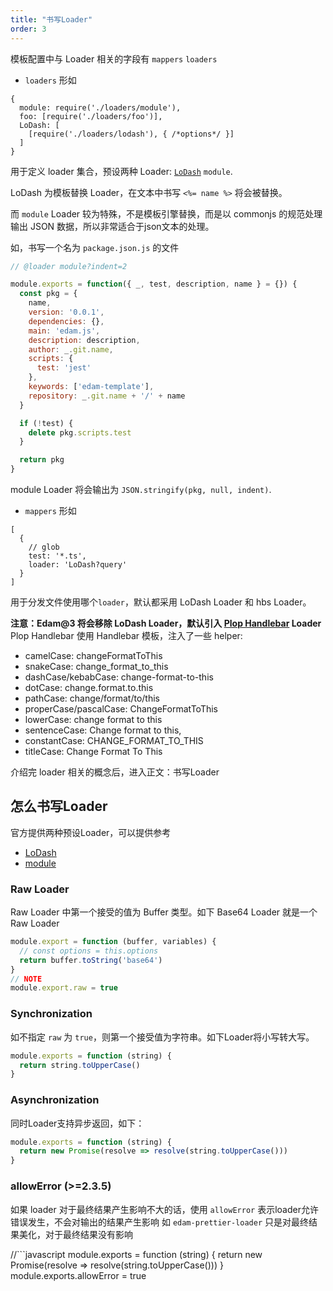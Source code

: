 ```yaml
---
title: "书写Loader"
order: 3
---
```


模板配置中与 Loader 相关的字段有 `mappers` `loaders`

* `loaders` 形如
```text
{
  module: require('./loaders/module'),
  foo: [require('./loaders/foo')],
  LoDash: [
    [require('./loaders/lodash'), { /*options*/ }]
  ]
}
```
用于定义 loader 集合，预设两种 Loader: [`LoDash`](https://lodash.com/docs/4.17.5#template) `module`.

LoDash 为模板替换 Loader，在文本中书写 `<%= name %>` 将会被替换。

而 `module` Loader 较为特殊，不是模板引擎替换，而是以 commonjs 的规范处理输出 JSON 数据，所以非常适合于json文本的处理。

如，书写一个名为 `package.json.js` 的文件

```javascript
// @loader module?indent=2

module.exports = function({ _, test, description, name } = {}) {
  const pkg = {
    name,
    version: '0.0.1',
    dependencies: {},
    main: 'edam.js',
    description: description,
    author: _.git.name,
    scripts: {
      test: 'jest'
    },
    keywords: ['edam-template'],
    repository: _.git.name + '/' + name
  }

  if (!test) {
    delete pkg.scripts.test
  }

  return pkg
}
```

module Loader 将会输出为 `JSON.stringify(pkg, null, indent)`.

* `mappers` 形如

```text
[
  {
    // glob
    test: '*.ts',
    loader: 'LoDash?query'
  }
]
```

用于分发文件使用哪个`loader`，默认都采用 LoDash Loader 和 hbs Loader。

**注意：Edam@3 将会移除 LoDash Loader，默认引入 [Plop Handlebar](https://plopjs.com/documentation/#built-in-helpers) Loader**
Plop Handlebar 使用 Handlebar 模板，注入了一些 helper:

- camelCase: changeFormatToThis
- snakeCase: change_format_to_this
- dashCase/kebabCase: change-format-to-this
- dotCase: change.format.to.this
- pathCase: change/format/to/this
- properCase/pascalCase: ChangeFormatToThis
- lowerCase: change format to this
- sentenceCase: Change format to this,
- constantCase: CHANGE_FORMAT_TO_THIS
- titleCase: Change Format To This

介绍完 loader 相关的概念后，进入正文：书写Loader

## 怎么书写Loader

官方提供两种预设Loader，可以提供参考
* [LoDash](https://github.com/imcuttle/edam/blob/master/packages/edam/src/core/Compiler/loaders/lodash.ts)
* [module](https://github.com/imcuttle/edam/blob/master/packages/edam/src/core/Compiler/loaders/module.ts)


### Raw Loader

Raw Loader 中第一个接受的值为 Buffer 类型。如下 Base64 Loader 就是一个 Raw Loader
```javascript
module.export = function (buffer, variables) {
  // const options = this.options
  return buffer.toString('base64')
}
// NOTE
module.export.raw = true
```

### Synchronization

如不指定 `raw` 为 `true`，则第一个接受值为字符串。如下Loader将小写转大写。

```javascript
module.exports = function (string) {
  return string.toUpperCase()
}
```

### Asynchronization

同时Loader支持异步返回，如下：
```javascript
module.exports = function (string) {
  return new Promise(resolve => resolve(string.toUpperCase()))
}
```

### allowError (>=2.3.5)

如果 loader 对于最终结果产生影响不大的话，使用 `allowError` 表示loader允许错误发生，不会对输出的结果产生影响
如 `edam-prettier-loader` 只是对最终结果美化，对于最终结果没有影响

//```javascript
module.exports = function (string) {
  return new Promise(resolve => resolve(string.toUpperCase()))
}
module.exports.allowError = true
```
